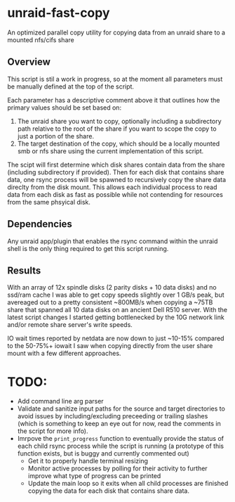 # unraid-fast-copy

An optimized parallel copy utility for copying data from an unraid share to a mounted nfs/cifs share


## Overview

This script is stil a work in progress, so at the moment all parameters must be manually defined at the top of the script.

Each parameter has a descriptive comment above it that outlines how the primary values should be set based on:
1. The unraid share you want to copy, optionally including a subdirectory path relative to the root of the share if you want to scope the copy to just a portion of the share.
2. The target destination of the copy, which should be a locally mounted smb or nfs share using the current implementation of this script.

The scipt will first determine which disk shares contain data from the share (including subdirectory if provided). Then for each disk that contains share data, one rsync process will be spawned to recursively copy the share data direclty from the disk mount. This allows each individual process to read data from each disk as fast as possible while not contending for resources from the same phsyical disk.


## Dependencies

Any unraid app/plugin that enables the rsync command within the unraid shell is the only thing required to get this script running.


## Results

With an array of 12x spindle disks (2 parity disks + 10 data disks) and no ssd/ram cache I was able to get copy speeds slightly over 1 GB/s peak, but avereaged out to a pretty consistent ~800MB/s when copying a ~75TB share that spanned all 10 data disks on an ancient Dell R510 server. With the latest script changes I started getting bottlenecked by the 10G network link and/or remote share server's write speeds.

IO wait times reported by netdata are now down to just ~10-15% compared to the 50-75%+ iowait I saw when copying directly from the user share mount with a few different approaches.



# TODO:

- Add command line arg parser
- Validate and sanitize input paths for the source and target directories to avoid issues by including/excluding preceeding or trailing slashes (which is something to keep an eye out for now, read the comments in the script for more info).
- Imrpove the `print_progress` function to eventually provide the status of each child rsync process while the script is running (a prototype of this function exists, but is buggy and currently commented out)
   - Get it to properly handle terminal resizing
   - Monitor active processes by polling for their activity to further improve what type of progress can be printed
   - Update the main loop so it exits when all child processes are finished copying the data for each disk that contains share data.